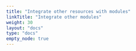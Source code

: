 ```yaml
---
title: "Integrate other resources with modules"
linkTitle: "Integrate other modules"
weight: 30
layout: "docs"
type: "docs"
empty_node: true
---
```

